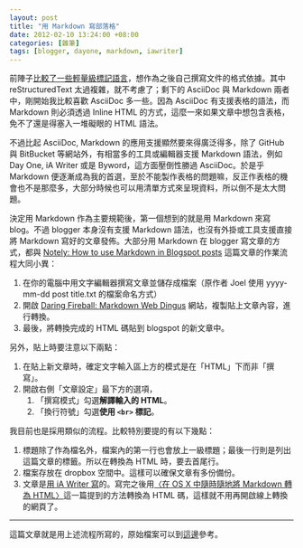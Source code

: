 ```yaml
--- 
layout: post
title: "用 Markdown 寫部落格"
date: 2012-02-10 13:24:00 +08:00
categories: [雜筆]
tags: [blogger, dayone, markdown, iawriter]
---
```


前陣子[比較了一些輕量級標記語言](/blog/2011/10/18/lightweight-markup-language/)，想作為之後自己撰寫文件的格式依據。其中 reStructuredText 太過複雜，就不考慮了；剩下的 AsciiDoc 與 Markdown 兩者中，剛開始我比較喜歡 AsciiDoc 多一些。因為 AsciiDoc 有支援表格的語法，而 Markdown 則必須透過 Inline HTML 的方式，這麼一來如果文章中想包含表格，免不了還是得塞入一堆礙眼的 HTML 語法。

<!-- more -->

不過比起 AsciiDoc, Markdown 的應用支援顯然要來得廣泛得多，除了 GitHub 與 BitBucket 等網站外，有相當多的工具或編輯器支援 Markdown 語法，例如 Day One, iA Writer 或是 Byword，這方面壓倒性勝過 AsciiDoc。於是乎 Markdown 便逐漸成為我的首選，至於不能製作表格的問題嘛，反正作表格的機會也不是那麼多，大部分時候也可以用清單方式來呈現資料，所以倒不是太大問題。

決定用 Markdown 作為主要規範後，第一個想到的就是用 Markdown 來寫 blog。不過 blogger 本身沒有支援 Markdown 語法，也沒有外掛或工具支援直接將 Markdown 寫好的文章發佈。大部分用 Markdown 在 blogger 寫文章的方式，都與 [Notely: How to use Markdown in Blogspot posts](http://notely.blogspot.com/2011/08/how-to-use-markdown-in-blogspot-posts.html) 這篇文章的作業流程大同小異：

1. 在你的電腦中用文字編輯器撰寫文章並儲存成檔案（原作者 Joel 使用 yyyy-mm-dd post title.txt 的檔案命名方式）
2. 開啟 [Daring Fireball: Markdown Web Dingus](http://daringfireball.net/projects/markdown/dingus) 網站，複製貼上文章內容，進行轉換。
3. 最後，將轉換完成的 HTML 碼貼到 blogspot 的新文章中。

另外，貼上時要注意以下兩點：

1. 在貼上新文章時，確定文字輸入區上方的模式是在「HTML」下而非「撰寫」。
2. 開啟右側「文章設定」最下方的選項，
    1. 「撰寫模式」勾選**解譯輸入的 HTML**。
    2. 「換行符號」勾選**使用 `<br>` 標記**。

我目前也是採用類似的流程。比較特別要提的有以下幾點：

1. 標題除了作為檔名外，檔案內的第一行也會放上一級標題；最後一行則是列出這篇文章的標籤。所以在轉換為 HTML 時，要去首尾行。
2. 檔案存放在 dropbox 空間中。這樣可以確保文章有多份備份。
3. 文章是[用 iA Writer 寫](/blog/2012/02/10/markdown-editor/)的。寫完之後用[〈在 OS X 中隨時隨地將 Markdown 轉為 HTML〉](/blog/2012/02/10/markdown-to-html-in-osx/)這一篇提到的方法轉換為 HTML 碼，這樣就不用再開啟線上轉換的網頁了。

* * *

這篇文章就是用上述流程所寫的，原始檔案可以到[這邊](http://dl.dropbox.com/u/1324456/2012-02-10%20%E7%94%A8%20Markdown%20%E5%AF%AB%20blogger%20%E6%96%87%E7%AB%A0.md)參考。
